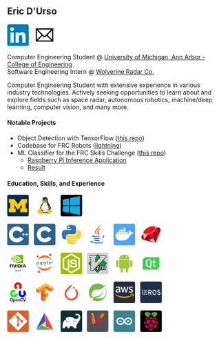 ## Eric D'Urso

<a href="https://www.linkedin.com/in/edurso/"><img height="50" src="https://github.com/edurso/edurso/blob/master/img/linkedin.png"></a>&nbsp;&nbsp;
<a href="mailto:edurso862@gmail.com"><img height="50" src="https://github.com/edurso/edurso/blob/master/img/email.png"></a>&nbsp;&nbsp;

Computer Engineering Student @ [University of Michigan, Ann Arbor - College of Engineering](https://www.engin.umich.edu/)\
Software Engineering Intern @ [Wolverine Radar Co.](https://www.linkedin.com/company/wolverine-radar-company/)

Computer Engineering Student with extensive experience in various industry technologies.
Actively seeking opportunities to learn about and explore fields such as space radar, autonomous robotics, machine/deep learning, computer vision, and many more.

#### Notable Projects

- Object Detection with TensorFlow ([this repo](https://github.com/edurso/obj-detect))
- Codebase for FRC Robots ([lightning](https://github.com/frc-862/lightning))
- ML Classifier for the FRC Skills Challenge ([this repo](https://github.com/frc-862/galactic-search-nb))
  - [Raspberry Pi Inference Application](https://github.com/frc-862/mcqueen-vision)
  - [Result](https://lightningrobotics.smugmug.com/2020-21-Folder/n-jZqhV9/2021---Skills-Challenge-Videos/i-pNbf3jw/A)

#### Education, Skills, and Experience

<a href="https://www.engin.umich.edu/"><img height="50" src="https://github.com/edurso/edurso/blob/master/img/um.png"></a>&nbsp;&nbsp;
<img height="50" src="https://github.com/edurso/edurso/blob/master/img/linux.png">&nbsp;&nbsp;
<img height="50" src="https://github.com/edurso/edurso/blob/master/img/windows.png">&nbsp;&nbsp;

<img height="50" src="https://github.com/edurso/edurso/blob/master/img/cpp.png">&nbsp;&nbsp;
<img height="50" src="https://github.com/edurso/edurso/blob/master/img/c.png">&nbsp;&nbsp;
<img height="50" src="https://github.com/edurso/edurso/blob/master/img/python.png">&nbsp;&nbsp;
<img height="50" src="https://github.com/edurso/edurso/blob/master/img/java.png">&nbsp;&nbsp;
<img height="50" src="https://github.com/edurso/edurso/blob/master/img/docker.png">&nbsp;&nbsp;
<img height="50" src="https://github.com/edurso/edurso/blob/master/img/ruby.png">&nbsp;&nbsp;

<img height="50" src="https://github.com/edurso/edurso/blob/master/img/cuda.png">&nbsp;&nbsp;
<img height="50" src="https://github.com/edurso/edurso/blob/master/img/jupyter.png">&nbsp;&nbsp;
<img height="50" src="https://github.com/edurso/edurso/blob/master/img/node.png">&nbsp;&nbsp;
<img height="50" src="https://github.com/edurso/edurso/blob/master/img/vim.png">&nbsp;&nbsp;
<img height="50" src="https://github.com/edurso/edurso/blob/master/img/android.png">&nbsp;&nbsp;
<img height="50" src="https://github.com/edurso/edurso/blob/master/img/qt.png">&nbsp;&nbsp;

<img height="50" src="https://github.com/edurso/edurso/blob/master/img/opencv.png">&nbsp;&nbsp;
<img height="50" src="https://github.com/edurso/edurso/blob/master/img/tf.png">&nbsp;&nbsp;
<img height="50" src="https://github.com/edurso/edurso/blob/master/img/pytorch.png">&nbsp;&nbsp;
<img height="50" src="https://github.com/edurso/edurso/blob/master/img/spring.png">&nbsp;&nbsp;
<img height="50" src="https://github.com/edurso/edurso/blob/master/img/aws.png">&nbsp;&nbsp;
<img height="50" src="https://github.com/edurso/edurso/blob/master/img/ros.png">&nbsp;&nbsp;

<img height="50" src="https://github.com/edurso/edurso/blob/master/img/git.png">&nbsp;&nbsp;
<img height="50" src="https://github.com/edurso/edurso/blob/master/img/cmake.png">&nbsp;&nbsp;
<img height="50" src="https://github.com/edurso/edurso/blob/master/img/gradle.png">&nbsp;&nbsp;
<img height="50" src="https://github.com/edurso/edurso/blob/master/img/maven.png">&nbsp;&nbsp;
<img height="50" src="https://github.com/edurso/edurso/blob/master/img/arduino.png">&nbsp;&nbsp;
<img height="50" src="https://github.com/edurso/edurso/blob/master/img/rpi.png">&nbsp;&nbsp;
